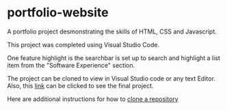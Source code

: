 # portfolio-website

A portfolio project desmonstrating the skills of HTML, CSS and Javascript. 

This project was completed using Visual Studio Code.

One feature highlight is the searchbar is set up to search and highlight a list item from the "Software Experience" section.

The project can be cloned to view in Visual Studio code or any text Editor. Also, this [link](https://leah123-d.github.io/portfolio-website/) can be clicked to see the final project. 

Here are additional instructions for how to [clone a repository](https://docs.github.com/en/repositories/creating-and-managing-repositories/cloning-a-repository/)


